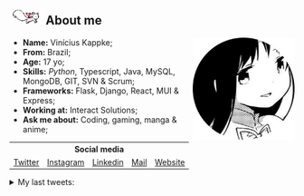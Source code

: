 <h2><img src="res/kyubey.gif"> About me</h2>

<ul align="left">
    <img src="res/hameru.png" align="right" height="180px">
    <li><strong>Name:</strong> Vinícius Kappke;</li>
    <li><strong>From:</strong> Brazil;</li>
    <li><strong>Age:</strong> 17 yo;</li>
    <li><strong>Skills:</strong> <em>Python</em>, Typescript, Java, MySQL, MongoDB, GIT, SVN & Scrum;</li>
    <li><strong>Frameworks:</strong> Flask, Django, React, MUI & Express;</li>
    <li><strong>Working at:</strong> Interact Solutions;</li>
    <li><strong>Ask me about:</strong> Coding, gaming, manga & anime;</li>
</ul>
<h2 style="font-size: 0; margin-top: 5px;"></h2>


<table align="center">
    <tr>
        <th colspan="5">Social media</th>
    </tr>
    <tr>
        <td><a href="https://www.twitter.com/yts0l">Twitter</a></td>
        <td><a href="https://www.instagram.com/vini.kkkappke/">Instagram</a></td>
        <td><a href="https://www.linkedin.com/in/viniciuskappke/">Linkedin</a></td>
        <td><a href="mailto:vinicius@kappke.tech">Mail</a></td>
        <td><a href="https://kappke.tech/">Website</a></td>
    </tr>
</table>

<details>
    <summary>
        My last tweets:
    </summary>

<!-- last_tweet starts -->
* @naclr4 que
* RT @a0ko1: Iain 落書 - [Link](https://twitter.com/a0ko1/status/1526623866914631680/photo/1) 
* RT @zroyalgang: I’ve said it once, now I’ll say it again: an animated movie about this mf would slap so hard - [Link](https://twitter.com/zroyalgang/status/1526608202137075713/photo/1) 
* RT @mitskiIeaks: - [Link](https://twitter.com/mitskiIeaks/status/1526651508053266432/photo/1) 
* RT @pedraum_quejero: portugal be like restaurante Tasca Pica Grossa Veiuda 

(significado: boteco do feijão com couve)

<!-- last_tweet ends -->
</details>
